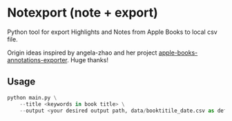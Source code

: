 # Notexport (note + export)

Python tool for export Highlights and Notes from Apple Books to local csv file.

Origin ideas inspired by angela-zhao and her project [apple-books-annotations-exporter](https://github.com/angela-zhao/apple-books-annotations-exporter/tree/master). Huge thanks!

## Usage

```python
python main.py \
    --title <keywords in book title> \
    --output <your desired output path, data/booktitile_date.csv as default>
```
